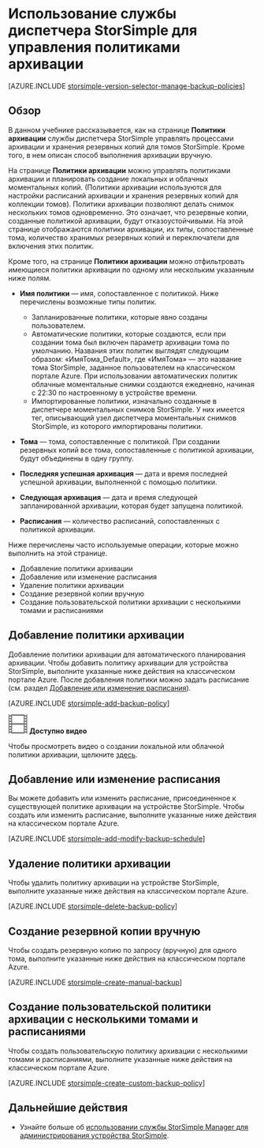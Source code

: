 <properties 
   pageTitle="Управление политиками архивации StorSimple | Microsoft Azure"
   description="Объясняет, как использовать службу диспетчера StorSimple для создания резервных копий, созданных вручную, расписания снятия резервных копий и срока хранения резервных копий, а также для управления ими."
   services="storsimple"
   documentationCenter="NA"
   authors="SharS"
   manager="carolz"
   editor=""/>
<tags 
   ms.service="storsimple"
   ms.devlang="NA"
   ms.topic="article"
   ms.tgt_pltfrm="NA"
   ms.workload="TBD"
   ms.date="12/14/2015"
   ms.author="v-sharos"/>

# Использование службы диспетчера StorSimple для управления политиками архивации

[AZURE.INCLUDE [storsimple-version-selector-manage-backup-policies](../../includes/storsimple-version-selector-manage-backup-policies.md)]

## Обзор

В данном учебнике рассказывается, как на странице **Политики архивации** службы диспетчера StorSimple управлять процессами архивации и хранения резервных копий для томов StorSimple. Кроме того, в нем описан способ выполнения архивации вручную.

На странице **Политики архивации** можно управлять политиками архивации и планировать создание локальных и облачных моментальных копий. (Политики архивации используются для настройки расписаний архивации и хранения резервных копий для коллекции томов). Политики архивации позволяют делать снимок нескольких томов одновременно. Это означает, что резервные копии, созданные политикой архивации, будут отказоустойчивыми. На этой странице отображаются политики архивации, их типы, сопоставленные тома, количество хранимых резервных копий и переключатели для включения этих политик.

Кроме того, на странице **Политики архивации** можно отфильтровать имеющиеся политики архивации по одному или нескольким указанным ниже полям.

- **Имя политики** — имя, сопоставленное с политикой. Ниже перечислены возможные типы политик.

   - Запланированные политики, которые явно созданы пользователем.
   - Автоматические политики, которые создаются, если при создании тома был включен параметр архивации тома по умолчанию. Названия этих политик выглядят следующим образом: «ИмяТома\_Default», где «ИмяТома» — это название тома StorSimple, заданное пользователем на классическом портале Azure. При использовании автоматических политик облачные моментальные снимки создаются ежедневно, начиная c 22:30 по настроенному в устройстве времени.
   - Импортированные политики, изначально созданные в диспетчере моментальных снимков StorSimple. У них имеется тег, описывающий узел диспетчера моментальных снимков StorSimple, из которого импортированы политики.

- **Тома** — тома, сопоставленные с политикой. При создании резервных копий все тома, сопоставленные с политикой архивации, будут объединены в одну группу.

- **Последняя успешная архивация** — дата и время последней успешной архивации, выполненной с помощью политики.

- **Следующая архивация** — дата и время следующей запланированной архивации, которая будет запущена политикой.

- **Расписания** — количество расписаний, сопоставленных с политикой архивации.

Ниже перечислены часто используемые операции, которые можно выполнить на этой странице.

- Добавление политики архивации 
- Добавление или изменение расписания 
- Удаление политики архивации 
- Создание резервной копии вручную 
- Создание пользовательской политики архивации с несколькими томами и расписаниями 

## Добавление политики архивации

Добавление политики архивации для автоматического планирования архивации. Чтобы добавить политику архивации для устройства StorSimple, выполните указанные ниже действия на классическом портале Azure. После добавления политики можно задать расписание (см. раздел [Добавление или изменение расписания](#add-or-modify-a-schedule)).

[AZURE.INCLUDE [storsimple-add-backup-policy](../../includes/storsimple-add-backup-policy.md)]

![Доступно видео](./media/storsimple-manage-backup-policies/Video_icon.png) **Доступно видео**

Чтобы просмотреть видео о создании локальной или облачной политики архивации, щелкните [здесь](http://azure.microsoft.com/documentation/videos/create-storsimple-backup-policies/).


## Добавление или изменение расписания

Вы можете добавить или изменить расписание, присоединенное к существующей политике архивации на устройстве StorSimple. Чтобы создать или изменить расписание, выполните указанные ниже действия на классическом портале Azure.

[AZURE.INCLUDE [storsimple-add-modify-backup-schedule](../../includes/storsimple-add-modify-backup-schedule.md)]

## Удаление политики архивации

Чтобы удалить политику архивации на устройстве StorSimple, выполните указанные ниже действия на классическом портале Azure.

[AZURE.INCLUDE [storsimple-delete-backup-policy](../../includes/storsimple-delete-backup-policy.md)]


## Создание резервной копии вручную

Чтобы создать резервную копию по запросу (вручную) для одного тома, выполните указанные ниже действия на классическом портале Azure.

[AZURE.INCLUDE [storsimple-create-manual-backup](../../includes/storsimple-create-manual-backup.md)]

## Создание пользовательской политики архивации с несколькими томами и расписаниями

Чтобы создать пользовательскую политику архивации с несколькими томами и расписаниями, выполните указанные ниже действия на классическом портале Azure.

[AZURE.INCLUDE [storsimple-create-custom-backup-policy](../../includes/storsimple-create-custom-backup-policy.md)]


## Дальнейшие действия

- Узнайте больше об [использовании службы StorSimple Manager для администрирования устройства StorSimple](storsimple-manager-service-administration.md).

<!---HONumber=AcomDC_1217_2015-->